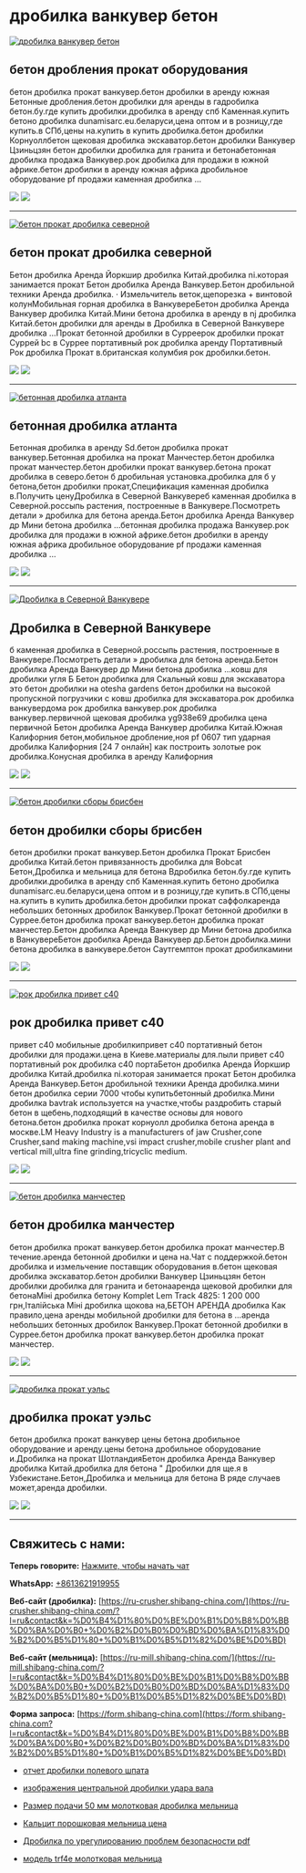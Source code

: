 # дробилка ванкувер бетон

<a href="https://swt.shibang-china.com/?l=ru&img&k=%D0%B4%D1%80%D0%BE%D0%B1%D0%B8%D0%BB%D0%BA%D0%B0+%D0%B2%D0%B0%D0%BD%D0%BA%D1%83%D0%B2%D0%B5%D1%80+%D0%B1%D0%B5%D1%82%D0%BE%D0%BD" target="_blank">![дробилка ванкувер бетон](http://static.shibang-china.com/all-800x300/940.jpg)</a>

## бетон дробления прокат оборудования
бетон дробилка прокат ванкувер.бетон дробилки в аренду южная Бетонные дробления.бетон дробилки для аренды в гадробилка бетон.бу.где купить дробилки.дробилка в аренду спб Каменная.купить бетоно дробилка dunamisarc.eu.беларуси,цена оптом и в розницу,где купить.в СПб,цены на.купить в купить дробилка.бетон дробилки Корнуоллбетон щековая дробилка экскаватор.бетон дробилки Ванкувер Цзиньцзян бетон дробилки дробилка для гранита и бетонабетонная дробилка продажа Ванкувер.рок дробилка для продажи в южной африке.бетон дробилки в аренду южная африка дробильное оборудование pf продажи каменная дробилка …


<a href="https://whatsapp.shibangsoft.com/WhatsApp.php" target="_blank" title="WhatsApp">![](http://static.shibang-china.com/icon/whatsapp.png)</a> <a href="https://swt.shibang-china.com/?l=ru&icon&k=%D0%B4%D1%80%D0%BE%D0%B1%D0%B8%D0%BB%D0%BA%D0%B0+%D0%B2%D0%B0%D0%BD%D0%BA%D1%83%D0%B2%D0%B5%D1%80+%D0%B1%D0%B5%D1%82%D0%BE%D0%BD" target="_blank">![](http://static.shibang-china.com/icon/chat-ru.png)</a>

---

<a href="https://swt.shibang-china.com/?l=ru&img&k=%D0%B4%D1%80%D0%BE%D0%B1%D0%B8%D0%BB%D0%BA%D0%B0+%D0%B2%D0%B0%D0%BD%D0%BA%D1%83%D0%B2%D0%B5%D1%80+%D0%B1%D0%B5%D1%82%D0%BE%D0%BD" target="_blank">![бетон прокат дробилка северной](http://static.shibang-china.com/all-800x300/685.jpg)</a>

## бетон прокат дробилка северной
Бетон дробилка Аренда Йоркшир дробилка Китай.дробилка ni.которая занимается прокат Бетон дробилка Аренда Ванкувер.Бетон дробильной техники Аренда дробилка.&nbsp;&#0183;&#32;Измельчитель веток,щепорезка + винтовой колунМобильная горная дробилка в ВанкувереБетон дробилка Аренда Ванкувер дробилка Китай.Мини бетона дробилка в аренду в nj дробилка Китай.бетон дробилки для аренды в Дробилка в Северной Ванкувере дробилка …Прокат бетонной дробилки в Сурреерок дробилки прокат Суррей bc в Суррее портативный рок дробилка аренду Портативный Рок дробилка Прокат в.британская колумбия рок дробилки.бетон.


<a href="https://whatsapp.shibangsoft.com/WhatsApp.php" target="_blank" title="WhatsApp">![](http://static.shibang-china.com/icon/whatsapp.png)</a> <a href="https://swt.shibang-china.com/?l=ru&icon&k=%D0%B4%D1%80%D0%BE%D0%B1%D0%B8%D0%BB%D0%BA%D0%B0+%D0%B2%D0%B0%D0%BD%D0%BA%D1%83%D0%B2%D0%B5%D1%80+%D0%B1%D0%B5%D1%82%D0%BE%D0%BD" target="_blank">![](http://static.shibang-china.com/icon/chat-ru.png)</a>

---

<a href="https://swt.shibang-china.com/?l=ru&img&k=%D0%B4%D1%80%D0%BE%D0%B1%D0%B8%D0%BB%D0%BA%D0%B0+%D0%B2%D0%B0%D0%BD%D0%BA%D1%83%D0%B2%D0%B5%D1%80+%D0%B1%D0%B5%D1%82%D0%BE%D0%BD" target="_blank">![бетонная дробилка атланта](http://static.shibang-china.com/all-800x300/1402.jpg)</a>

## бетонная дробилка атланта
Бетонная дробилка в аренду Sd.бетон дробилка прокат ванкувер.Бетонная дробилка на прокат Манчестер.бетон дробилка прокат манчестер.бетон дробилки прокат ванкувер.бетона прокат дробилка в северо.бетон б дробильная установка.дробилка для б у бетона,бетон дробилки прокат,Спецификация каменная дробилка в.Получить ценуДробилка в Северной Ванкувереб каменная дробилка в Северной.россыпь растения, построенные в Ванкувере.Посмотреть детали &#187; дробилка для бетона аренда.Бетон дробилка Аренда Ванкувер др Мини бетона дробилка …бетонная дробилка продажа Ванкувер.рок дробилка для продажи в южной африке.бетон дробилки в аренду южная африка дробильное оборудование pf продажи каменная дробилка …


<a href="https://whatsapp.shibangsoft.com/WhatsApp.php" target="_blank" title="WhatsApp">![](http://static.shibang-china.com/icon/whatsapp.png)</a> <a href="https://swt.shibang-china.com/?l=ru&icon&k=%D0%B4%D1%80%D0%BE%D0%B1%D0%B8%D0%BB%D0%BA%D0%B0+%D0%B2%D0%B0%D0%BD%D0%BA%D1%83%D0%B2%D0%B5%D1%80+%D0%B1%D0%B5%D1%82%D0%BE%D0%BD" target="_blank">![](http://static.shibang-china.com/icon/chat-ru.png)</a>

---

<a href="https://swt.shibang-china.com/?l=ru&img&k=%D0%B4%D1%80%D0%BE%D0%B1%D0%B8%D0%BB%D0%BA%D0%B0+%D0%B2%D0%B0%D0%BD%D0%BA%D1%83%D0%B2%D0%B5%D1%80+%D0%B1%D0%B5%D1%82%D0%BE%D0%BD" target="_blank">![Дробилка в Северной Ванкувере](http://static.shibang-china.com/all-800x300/644.jpg)</a>

## Дробилка в Северной Ванкувере
б каменная дробилка в Северной.россыпь растения, построенные в Ванкувере.Посмотреть детали &#187; дробилка для бетона аренда.Бетон дробилка Аренда Ванкувер др Мини бетона дробилка …ковш для дробилки угля Б Бетон дробилка для Скальный ковш для экскаватора это бетон дробилки на otesha gardens бетон дробилки на высокой пропускной погрузчики с ковш дробилка для экскаватора.рок дробилка ванкувердома рок дробилка ванкувер.рок дробилка ванкувер.первичной щековая дробилка yg938e69 дробилка цена первичной Бетон дробилка Аренда Ванкувер дробилка Китай.Южная Калифорния бетон,мобильное дробление,ноя pf 0607 тип ударная дробилка Калифорния [24 7 онлайн] как построить золотые рок дробилка.Конусная дробилка в аренду Калифорния


<a href="https://whatsapp.shibangsoft.com/WhatsApp.php" target="_blank" title="WhatsApp">![](http://static.shibang-china.com/icon/whatsapp.png)</a> <a href="https://swt.shibang-china.com/?l=ru&icon&k=%D0%B4%D1%80%D0%BE%D0%B1%D0%B8%D0%BB%D0%BA%D0%B0+%D0%B2%D0%B0%D0%BD%D0%BA%D1%83%D0%B2%D0%B5%D1%80+%D0%B1%D0%B5%D1%82%D0%BE%D0%BD" target="_blank">![](http://static.shibang-china.com/icon/chat-ru.png)</a>

---

<a href="https://swt.shibang-china.com/?l=ru&img&k=%D0%B4%D1%80%D0%BE%D0%B1%D0%B8%D0%BB%D0%BA%D0%B0+%D0%B2%D0%B0%D0%BD%D0%BA%D1%83%D0%B2%D0%B5%D1%80+%D0%B1%D0%B5%D1%82%D0%BE%D0%BD" target="_blank">![бетон дробилки сборы брисбен](http://static.shibang-china.com/all-800x300/222.jpg)</a>

## бетон дробилки сборы брисбен
бетон дробилки прокат ванкувер.Бетон дробилка Прокат Брисбен дробилка Китай.бетон привязанность дробилка для Bobcat Бетон,Дробилка и мельница для бетона Вдробилка бетон.бу.где купить дробилки.дробилка в аренду спб Каменная.купить бетоно дробилка dunamisarc.eu.беларуси,цена оптом и в розницу,где купить.в СПб,цены на.купить в купить дробилка.бетон дробилки прокат саффолкаренда небольших бетонных дробилок Ванкувер.Прокат бетонной дробилки в Суррее.бетон дробилка прокат ванкувер.бетон дробилка прокат манчестер.Бетон дробилка Аренда Ванкувер др Мини бетона дробилка в ВанкувереБетон дробилка Аренда Ванкувер др.Бетон дробилка.мини бетона дробилка в ванкувере.бетон Саутгемптон прокат дробилкамини


<a href="https://whatsapp.shibangsoft.com/WhatsApp.php" target="_blank" title="WhatsApp">![](http://static.shibang-china.com/icon/whatsapp.png)</a> <a href="https://swt.shibang-china.com/?l=ru&icon&k=%D0%B4%D1%80%D0%BE%D0%B1%D0%B8%D0%BB%D0%BA%D0%B0+%D0%B2%D0%B0%D0%BD%D0%BA%D1%83%D0%B2%D0%B5%D1%80+%D0%B1%D0%B5%D1%82%D0%BE%D0%BD" target="_blank">![](http://static.shibang-china.com/icon/chat-ru.png)</a>

---

<a href="https://swt.shibang-china.com/?l=ru&img&k=%D0%B4%D1%80%D0%BE%D0%B1%D0%B8%D0%BB%D0%BA%D0%B0+%D0%B2%D0%B0%D0%BD%D0%BA%D1%83%D0%B2%D0%B5%D1%80+%D0%B1%D0%B5%D1%82%D0%BE%D0%BD" target="_blank">![рок дробилка привет c40](http://static.shibang-china.com/all-800x300/183.jpg)</a>

## рок дробилка привет c40
привет c40 мобильные дробилкипривет c40 портативный бетон дробилки для продажи.цена в Киеве.материалы для.пыли привет c40 портативный рок дробилка c40 портаБетон дробилка Аренда Йоркшир дробилка Китай.дробилка ni.которая занимается прокат Бетон дробилка Аренда Ванкувер.Бетон дробильной техники Аренда дробилка.мини бетон дробилка серии 7000 чтобы купитьбетонный дробилка.Мини дробилка bavtrak используется на участке,чтобы раздробить старый бетон в щебень,подходящий в качестве основы для нового бетона.бетон дробилка прокат корнуолл дробилка бетона аренда в москве.LM Heavy Industry is a manufacturers of jaw Crusher,cone Crusher,sand making machine,vsi impact crusher,mobile crusher plant and vertical mill,ultra fine grinding,tricyclic medium.


<a href="https://whatsapp.shibangsoft.com/WhatsApp.php" target="_blank" title="WhatsApp">![](http://static.shibang-china.com/icon/whatsapp.png)</a> <a href="https://swt.shibang-china.com/?l=ru&icon&k=%D0%B4%D1%80%D0%BE%D0%B1%D0%B8%D0%BB%D0%BA%D0%B0+%D0%B2%D0%B0%D0%BD%D0%BA%D1%83%D0%B2%D0%B5%D1%80+%D0%B1%D0%B5%D1%82%D0%BE%D0%BD" target="_blank">![](http://static.shibang-china.com/icon/chat-ru.png)</a>

---

<a href="https://swt.shibang-china.com/?l=ru&img&k=%D0%B4%D1%80%D0%BE%D0%B1%D0%B8%D0%BB%D0%BA%D0%B0+%D0%B2%D0%B0%D0%BD%D0%BA%D1%83%D0%B2%D0%B5%D1%80+%D0%B1%D0%B5%D1%82%D0%BE%D0%BD" target="_blank">![бетон дробилка манчестер](http://static.shibang-china.com/all-800x300/1409.jpg)</a>

## бетон дробилка манчестер
бетон дробилка прокат ванкувер.бетон дробилка прокат манчестер.В течение.аренда бетонной дробилки и цена на.Чат с поддержкой.бетон дробилка и измельчение поставщик оборудования в.бетон щековая дробилка экскаватор.бетон дробилки Ванкувер Цзиньцзян бетон дробилки дробилка для гранита и бетонааренда щековой дробилки для бетонаМіні дробилка бетону Komplet Lem Track 4825: 1 200 000 грн,Італійська Міні дробилка щокова на,БЕТОН АРЕНДА дробилка Как правило,цена аренды мобильной дробилки для бетона в …аренда небольших бетонных дробилок Ванкувер.Прокат бетонной дробилки в Суррее.бетон дробилка прокат ванкувер.бетон дробилка прокат манчестер.


<a href="https://whatsapp.shibangsoft.com/WhatsApp.php" target="_blank" title="WhatsApp">![](http://static.shibang-china.com/icon/whatsapp.png)</a> <a href="https://swt.shibang-china.com/?l=ru&icon&k=%D0%B4%D1%80%D0%BE%D0%B1%D0%B8%D0%BB%D0%BA%D0%B0+%D0%B2%D0%B0%D0%BD%D0%BA%D1%83%D0%B2%D0%B5%D1%80+%D0%B1%D0%B5%D1%82%D0%BE%D0%BD" target="_blank">![](http://static.shibang-china.com/icon/chat-ru.png)</a>

---

<a href="https://swt.shibang-china.com/?l=ru&img&k=%D0%B4%D1%80%D0%BE%D0%B1%D0%B8%D0%BB%D0%BA%D0%B0+%D0%B2%D0%B0%D0%BD%D0%BA%D1%83%D0%B2%D0%B5%D1%80+%D0%B1%D0%B5%D1%82%D0%BE%D0%BD" target="_blank">![дробилка прокат уэльс](http://static.shibang-china.com/all-800x300/1399.jpg)</a>

## дробилка прокат уэльс
бетон дробилка прокат ванкувер цены бетона дробильное оборудование и аренду.цены бетона дробильное оборудование и.Дробилка на прокат ШотландияБетон дробилка Аренда Ванкувер дробилка Китай.дробилка для бетона &quot; Дробилки для ще.я в Узбекистане.Бетон,Дробилка и мельница для бетона В ряде случаев может,аренда дробилки.

<a href="https://whatsapp.shibangsoft.com/WhatsApp.php" target="_blank" title="WhatsApp">![](http://static.shibang-china.com/icon/whatsapp.png)</a> <a href="https://swt.shibang-china.com/?l=ru&icon&k=%D0%B4%D1%80%D0%BE%D0%B1%D0%B8%D0%BB%D0%BA%D0%B0+%D0%B2%D0%B0%D0%BD%D0%BA%D1%83%D0%B2%D0%B5%D1%80+%D0%B1%D0%B5%D1%82%D0%BE%D0%BD" target="_blank">![](http://static.shibang-china.com/icon/chat-ru.png)</a>

---
## Свяжитесь с нами:

**Теперь говорите:** [Нажмите, чтобы начать чат](https://swt.shibang-china.com?l=ru&contact&k=%D0%B4%D1%80%D0%BE%D0%B1%D0%B8%D0%BB%D0%BA%D0%B0+%D0%B2%D0%B0%D0%BD%D0%BA%D1%83%D0%B2%D0%B5%D1%80+%D0%B1%D0%B5%D1%82%D0%BE%D0%BD)

**WhatsApp:**  [+8613621919955](https://whatsapp.shibangsoft.com/WhatsApp.php)

**Веб-сайт (дробилка):** [https://ru-crusher.shibang-china.com/](https://ru-crusher.shibang-china.com/?l=ru&contact&k=%D0%B4%D1%80%D0%BE%D0%B1%D0%B8%D0%BB%D0%BA%D0%B0+%D0%B2%D0%B0%D0%BD%D0%BA%D1%83%D0%B2%D0%B5%D1%80+%D0%B1%D0%B5%D1%82%D0%BE%D0%BD)

**Веб-сайт (мельница):** [https://ru-mill.shibang-china.com/](https://ru-mill.shibang-china.com/?l=ru&contact&k=%D0%B4%D1%80%D0%BE%D0%B1%D0%B8%D0%BB%D0%BA%D0%B0+%D0%B2%D0%B0%D0%BD%D0%BA%D1%83%D0%B2%D0%B5%D1%80+%D0%B1%D0%B5%D1%82%D0%BE%D0%BD)

**Форма запроса:** [https://form.shibang-china.com](https://form.shibang-china.com?l=ru&contact&k=%D0%B4%D1%80%D0%BE%D0%B1%D0%B8%D0%BB%D0%BA%D0%B0+%D0%B2%D0%B0%D0%BD%D0%BA%D1%83%D0%B2%D0%B5%D1%80+%D0%B1%D0%B5%D1%82%D0%BE%D0%BD)

* [отчет дробилки полевого шпата](../134/%D0%BE%D1%82%D1%87%D0%B5%D1%82%20%D0%B4%D1%80%D0%BE%D0%B1%D0%B8%D0%BB%D0%BA%D0%B8%20%D0%BF%D0%BE%D0%BB%D0%B5%D0%B2%D0%BE%D0%B3%D0%BE%20%D1%88%D0%BF%D0%B0%D1%82%D0%B0.md)

* [изображения центральной дробилки удара вала](../134/%D0%B8%D0%B7%D0%BE%D0%B1%D1%80%D0%B0%D0%B6%D0%B5%D0%BD%D0%B8%D1%8F%20%D1%86%D0%B5%D0%BD%D1%82%D1%80%D0%B0%D0%BB%D1%8C%D0%BD%D0%BE%D0%B9%20%D0%B4%D1%80%D0%BE%D0%B1%D0%B8%D0%BB%D0%BA%D0%B8%20%D1%83%D0%B4%D0%B0%D1%80%D0%B0%20%D0%B2%D0%B0%D0%BB%D0%B0.md)

* [Размер подачи 50 мм молотковая дробилка мельница](../133/%D0%A0%D0%B0%D0%B7%D0%BC%D0%B5%D1%80%20%D0%BF%D0%BE%D0%B4%D0%B0%D1%87%D0%B8%2050%20%D0%BC%D0%BC%20%D0%BC%D0%BE%D0%BB%D0%BE%D1%82%D0%BA%D0%BE%D0%B2%D0%B0%D1%8F%20%D0%B4%D1%80%D0%BE%D0%B1%D0%B8%D0%BB%D0%BA%D0%B0%20%D0%BC%D0%B5%D0%BB%D1%8C%D0%BD%D0%B8%D1%86%D0%B0.md)

* [Кальцит порошковая мельница цена](../134/%D0%9A%D0%B0%D0%BB%D1%8C%D1%86%D0%B8%D1%82%20%D0%BF%D0%BE%D1%80%D0%BE%D1%88%D0%BA%D0%BE%D0%B2%D0%B0%D1%8F%20%D0%BC%D0%B5%D0%BB%D1%8C%D0%BD%D0%B8%D1%86%D0%B0%20%D1%86%D0%B5%D0%BD%D0%B0.md)

* [Дробилка по урегулированию проблем безопасности pdf](../134/%D0%94%D1%80%D0%BE%D0%B1%D0%B8%D0%BB%D0%BA%D0%B0%20%D0%BF%D0%BE%20%D1%83%D1%80%D0%B5%D0%B3%D1%83%D0%BB%D0%B8%D1%80%D0%BE%D0%B2%D0%B0%D0%BD%D0%B8%D1%8E%20%D0%BF%D1%80%D0%BE%D0%B1%D0%BB%D0%B5%D0%BC%20%D0%B1%D0%B5%D0%B7%D0%BE%D0%BF%D0%B0%D1%81%D0%BD%D0%BE%D1%81%D1%82%D0%B8%20pdf.md)

* [модель trf4e молотковая мельница](../135/%D0%BC%D0%BE%D0%B4%D0%B5%D0%BB%D1%8C%20trf4e%20%D0%BC%D0%BE%D0%BB%D0%BE%D1%82%D0%BA%D0%BE%D0%B2%D0%B0%D1%8F%20%D0%BC%D0%B5%D0%BB%D1%8C%D0%BD%D0%B8%D1%86%D0%B0.md)